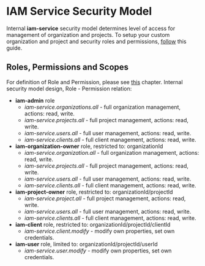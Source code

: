 # IAM Service Security Model
Internal __iam-service__ security model determines level of access for 
management of organization and projects. To setup your custom 
organization and project and security roles and permissions, 
[follow](IAM-service-project-security.md) this guide. 

## Roles, Permissions and Scopes
For definition of Role and Permission, 
please see [this](IAM-data-model.md) chapter. 
Internal security model design, Role - Permission relation:

* __iam-admin__ role
  * *iam-service.organizations.all* - full organization management, actions: read, write.
  * *iam-service.projects.all* - full project management, actions: read, write.
  * *iam-service.users.all* - full user management, actions: read, write.
  * *iam-service.clients.all* - full client management, actions: read, write.
* __iam-organization-owner__ role, restricted to: organizationId  
  * *iam-service.organization.all* - full organization management, actions: read, write.
  * *iam-service.projects.all* - full project management, actions: read, write.
  * *iam-service.users.all* - full user management, actions: read, write.
  * *iam-service.clients.all* - full client management, actions: read, write.
* __iam-project-owner__ role, restricted to: organizationId/projectId 
  * *iam-service.project.all* - full project management, actions: read, write.
  * *iam-service.users.all* - full user management, actions: read, write.
  * *iam-service.clients.all* - full client management, actions: read, write.
* __iam-client__ role, restricted to: organizationId/projectId/clientId
  * *iam-service.client.modify* - modify own properties, set own credentials.
* __iam-user__ role, limited to: organizationId/projectId/userId
  * *iam-service.user.modify* - modify own properties, set own credentials.
